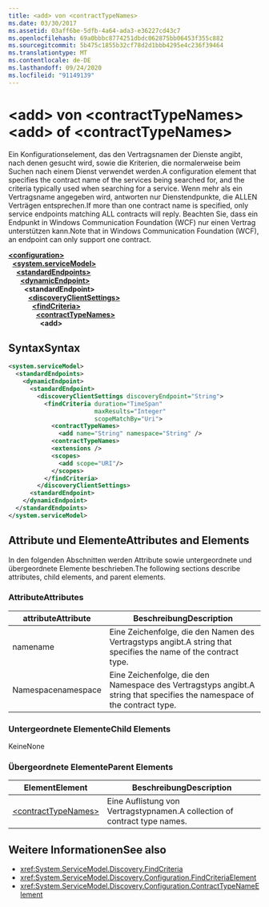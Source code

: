 ```yaml
---
title: <add> von <contractTypeNames>
ms.date: 03/30/2017
ms.assetid: 03aff6be-5dfb-4a64-ada3-e36227cd43c7
ms.openlocfilehash: 69a0bbbc8774251dbdc062875bb06453f355c882
ms.sourcegitcommit: 5b475c1855b32cf78d2d1bbb4295e4c236f39464
ms.translationtype: MT
ms.contentlocale: de-DE
ms.lasthandoff: 09/24/2020
ms.locfileid: "91149139"
---
```

# <a name="add-of-contracttypenames"></a><span data-ttu-id="67aee-102">\<add> von \<contractTypeNames></span><span class="sxs-lookup"><span data-stu-id="67aee-102">\<add> of \<contractTypeNames></span></span>

<span data-ttu-id="67aee-103">Ein Konfigurationselement, das den Vertragsnamen der Dienste angibt, nach denen gesucht wird, sowie die Kriterien, die normalerweise beim Suchen nach einem Dienst verwendet werden.</span><span class="sxs-lookup"><span data-stu-id="67aee-103">A configuration element that specifies the contract name of the services being searched for, and the criteria typically used when searching for a service.</span></span> <span data-ttu-id="67aee-104">Wenn mehr als ein Vertragsname angegeben wird, antworten nur Dienstendpunkte, die ALLEN Verträgen entsprechen.</span><span class="sxs-lookup"><span data-stu-id="67aee-104">If more than one contract name is specified, only service endpoints matching ALL contracts will reply.</span></span> <span data-ttu-id="67aee-105">Beachten Sie, dass ein Endpunkt in Windows Communication Foundation (WCF) nur einen Vertrag unterstützen kann.</span><span class="sxs-lookup"><span data-stu-id="67aee-105">Note that in Windows Communication Foundation (WCF), an endpoint can only support one contract.</span></span>  
  
[**\<configuration>**](../configuration-element.md)\
&nbsp;&nbsp;[**\<system.serviceModel>**](system-servicemodel.md)\
&nbsp;&nbsp;&nbsp;&nbsp;[**\<standardEndpoints>**](standardendpoints.md)\
&nbsp;&nbsp;&nbsp;&nbsp;&nbsp;&nbsp;[**\<dynamicEndpoint>**](dynamicendpoint.md)\
&nbsp;&nbsp;&nbsp;&nbsp;&nbsp;&nbsp;&nbsp;&nbsp;**\<standardEndpoint>**\
&nbsp;&nbsp;&nbsp;&nbsp;&nbsp;&nbsp;&nbsp;&nbsp;&nbsp;&nbsp;[**\<discoveryClientSettings>**](discoveryclientsettings.md)\
&nbsp;&nbsp;&nbsp;&nbsp;&nbsp;&nbsp;&nbsp;&nbsp;&nbsp;&nbsp;&nbsp;&nbsp;[**\<findCriteria>**](findcriteria.md)\
&nbsp;&nbsp;&nbsp;&nbsp;&nbsp;&nbsp;&nbsp;&nbsp;&nbsp;&nbsp;&nbsp;&nbsp;&nbsp;&nbsp;[**\<contractTypeNames>**](contracttypenames.md)\
&nbsp;&nbsp;&nbsp;&nbsp;&nbsp;&nbsp;&nbsp;&nbsp;&nbsp;&nbsp;&nbsp;&nbsp;&nbsp;&nbsp;&nbsp;&nbsp;**\<add>**  
  
## <a name="syntax"></a><span data-ttu-id="67aee-106">Syntax</span><span class="sxs-lookup"><span data-stu-id="67aee-106">Syntax</span></span>  
  
```xml  
<system.serviceModel>
  <standardEndpoints>
    <dynamicEndpoint>
      <standardEndpoint>
        <discoveryClientSettings discoveryEndpoint="String">
          <findCriteria duration="TimeSpan"
                        maxResults="Integer"
                        scopeMatchBy="Uri">
            <contractTypeNames>
              <add name="String" namespace="String" />
            <contractTypeNames>
            <extensions />
            <scopes>
              <add scope="URI"/>
            </scopes>
          </findCriteria>
        </discoveryClientSettings>
      <standardEndpoint>
    </dynamicEndpoint>
  </standardEndpoints>
</system.serviceModel>
```  
  
## <a name="attributes-and-elements"></a><span data-ttu-id="67aee-107">Attribute und Elemente</span><span class="sxs-lookup"><span data-stu-id="67aee-107">Attributes and Elements</span></span>  

 <span data-ttu-id="67aee-108">In den folgenden Abschnitten werden Attribute sowie untergeordnete und übergeordnete Elemente beschrieben.</span><span class="sxs-lookup"><span data-stu-id="67aee-108">The following sections describe attributes, child elements, and parent elements.</span></span>  
  
### <a name="attributes"></a><span data-ttu-id="67aee-109">Attribute</span><span class="sxs-lookup"><span data-stu-id="67aee-109">Attributes</span></span>  
  
|<span data-ttu-id="67aee-110">attribute</span><span class="sxs-lookup"><span data-stu-id="67aee-110">Attribute</span></span>|<span data-ttu-id="67aee-111">Beschreibung</span><span class="sxs-lookup"><span data-stu-id="67aee-111">Description</span></span>|  
|---------------|-----------------|  
|<span data-ttu-id="67aee-112">name</span><span class="sxs-lookup"><span data-stu-id="67aee-112">name</span></span>|<span data-ttu-id="67aee-113">Eine Zeichenfolge, die den Namen des Vertragstyps angibt.</span><span class="sxs-lookup"><span data-stu-id="67aee-113">A string that specifies the name of the contract type.</span></span>|  
|<span data-ttu-id="67aee-114">Namespace</span><span class="sxs-lookup"><span data-stu-id="67aee-114">namespace</span></span>|<span data-ttu-id="67aee-115">Eine Zeichenfolge, die den Namespace des Vertragstyps angibt.</span><span class="sxs-lookup"><span data-stu-id="67aee-115">A string that specifies the namespace of the contract type.</span></span>|  
  
### <a name="child-elements"></a><span data-ttu-id="67aee-116">Untergeordnete Elemente</span><span class="sxs-lookup"><span data-stu-id="67aee-116">Child Elements</span></span>  

 <span data-ttu-id="67aee-117">Keine</span><span class="sxs-lookup"><span data-stu-id="67aee-117">None</span></span>  
  
### <a name="parent-elements"></a><span data-ttu-id="67aee-118">Übergeordnete Elemente</span><span class="sxs-lookup"><span data-stu-id="67aee-118">Parent Elements</span></span>  
  
|<span data-ttu-id="67aee-119">Element</span><span class="sxs-lookup"><span data-stu-id="67aee-119">Element</span></span>|<span data-ttu-id="67aee-120">Beschreibung</span><span class="sxs-lookup"><span data-stu-id="67aee-120">Description</span></span>|  
|-------------|-----------------|  
|[\<contractTypeNames>](contracttypenames.md)|<span data-ttu-id="67aee-121">Eine Auflistung von Vertragstypnamen.</span><span class="sxs-lookup"><span data-stu-id="67aee-121">A collection of contract type names.</span></span>|  
  
## <a name="see-also"></a><span data-ttu-id="67aee-122">Weitere Informationen</span><span class="sxs-lookup"><span data-stu-id="67aee-122">See also</span></span>

- <xref:System.ServiceModel.Discovery.FindCriteria>
- <xref:System.ServiceModel.Discovery.Configuration.FindCriteriaElement>
- <xref:System.ServiceModel.Discovery.Configuration.ContractTypeNameElement>
